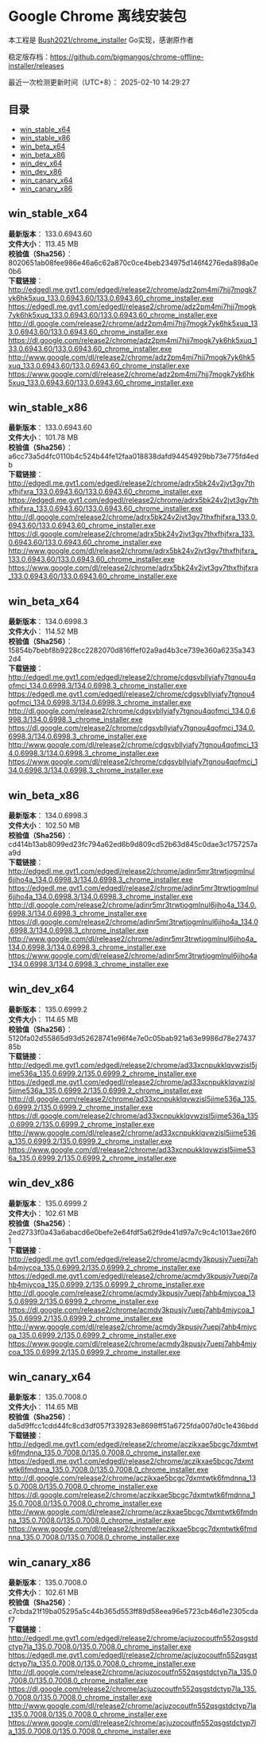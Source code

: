 # Google Chrome 离线安装包
本工程是 [Bush2021/chrome_installer](https://github.com/Bush2021/chrome_installer) Go实现，感谢原作者

稳定版存档：<https://github.com/bigmangos/chrome-offline-installer/releases>

最近一次检测更新时间（UTC+8）：
2025-02-10 14:29:27

## 目录
* [win_stable_x64](https://github.com/bigmangos/chrome-offline-installer?tab=readme-ov-file#win_stable_x64)
* [win_stable_x86](https://github.com/bigmangos/chrome-offline-installer?tab=readme-ov-file#win_stable_x86)
* [win_beta_x64](https://github.com/bigmangos/chrome-offline-installer?tab=readme-ov-file#win_beta_x64)
* [win_beta_x86](https://github.com/bigmangos/chrome-offline-installer?tab=readme-ov-file#win_beta_x86)
* [win_dev_x64](https://github.com/bigmangos/chrome-offline-installer?tab=readme-ov-file#win_dev_x64)
* [win_dev_x86](https://github.com/bigmangos/chrome-offline-installer?tab=readme-ov-file#win_dev_x86)
* [win_canary_x64](https://github.com/bigmangos/chrome-offline-installer?tab=readme-ov-file#win_canary_x64)
* [win_canary_x86](https://github.com/bigmangos/chrome-offline-installer?tab=readme-ov-file#win_canary_x86)

## win_stable_x64
**最新版本**： 133.0.6943.60  
**文件大小**： 113.45 MB  
**校验值（Sha256）**： 8020651ab08fee986e46a6c62a870c0ce4beb234975d146f4276eda898a0e0b6  
**下载链接**：
http://edgedl.me.gvt1.com/edgedl/release2/chrome/adz2pm4mi7hjj7mogk7yk6hk5xuq_133.0.6943.60/133.0.6943.60_chrome_installer.exe
https://edgedl.me.gvt1.com/edgedl/release2/chrome/adz2pm4mi7hjj7mogk7yk6hk5xuq_133.0.6943.60/133.0.6943.60_chrome_installer.exe
http://dl.google.com/release2/chrome/adz2pm4mi7hjj7mogk7yk6hk5xuq_133.0.6943.60/133.0.6943.60_chrome_installer.exe
https://dl.google.com/release2/chrome/adz2pm4mi7hjj7mogk7yk6hk5xuq_133.0.6943.60/133.0.6943.60_chrome_installer.exe
http://www.google.com/dl/release2/chrome/adz2pm4mi7hjj7mogk7yk6hk5xuq_133.0.6943.60/133.0.6943.60_chrome_installer.exe
https://www.google.com/dl/release2/chrome/adz2pm4mi7hjj7mogk7yk6hk5xuq_133.0.6943.60/133.0.6943.60_chrome_installer.exe
## win_stable_x86
**最新版本**： 133.0.6943.60  
**文件大小**： 101.78 MB  
**校验值（Sha256）**： a6cc73a5d4fc0110b4c524b44fe12faa018838dafd94454929bb73e775fd4edb  
**下载链接**：
http://edgedl.me.gvt1.com/edgedl/release2/chrome/adrx5bk24v2jvt3gv7thxfhjfxra_133.0.6943.60/133.0.6943.60_chrome_installer.exe
https://edgedl.me.gvt1.com/edgedl/release2/chrome/adrx5bk24v2jvt3gv7thxfhjfxra_133.0.6943.60/133.0.6943.60_chrome_installer.exe
http://dl.google.com/release2/chrome/adrx5bk24v2jvt3gv7thxfhjfxra_133.0.6943.60/133.0.6943.60_chrome_installer.exe
https://dl.google.com/release2/chrome/adrx5bk24v2jvt3gv7thxfhjfxra_133.0.6943.60/133.0.6943.60_chrome_installer.exe
http://www.google.com/dl/release2/chrome/adrx5bk24v2jvt3gv7thxfhjfxra_133.0.6943.60/133.0.6943.60_chrome_installer.exe
https://www.google.com/dl/release2/chrome/adrx5bk24v2jvt3gv7thxfhjfxra_133.0.6943.60/133.0.6943.60_chrome_installer.exe
## win_beta_x64
**最新版本**： 134.0.6998.3  
**文件大小**： 114.52 MB  
**校验值（Sha256）**： 15854b7bebf8b9228cc2282070d816ffef02a9ad4b3ce739e360a6235a3432d4  
**下载链接**：
http://edgedl.me.gvt1.com/edgedl/release2/chrome/cdgsvbllyiafy7tgnou4qofmci_134.0.6998.3/134.0.6998.3_chrome_installer.exe
https://edgedl.me.gvt1.com/edgedl/release2/chrome/cdgsvbllyiafy7tgnou4qofmci_134.0.6998.3/134.0.6998.3_chrome_installer.exe
http://dl.google.com/release2/chrome/cdgsvbllyiafy7tgnou4qofmci_134.0.6998.3/134.0.6998.3_chrome_installer.exe
https://dl.google.com/release2/chrome/cdgsvbllyiafy7tgnou4qofmci_134.0.6998.3/134.0.6998.3_chrome_installer.exe
http://www.google.com/dl/release2/chrome/cdgsvbllyiafy7tgnou4qofmci_134.0.6998.3/134.0.6998.3_chrome_installer.exe
https://www.google.com/dl/release2/chrome/cdgsvbllyiafy7tgnou4qofmci_134.0.6998.3/134.0.6998.3_chrome_installer.exe
## win_beta_x86
**最新版本**： 134.0.6998.3  
**文件大小**： 102.50 MB  
**校验值（Sha256）**： cd414b13ab8099ed23fc794a62ed6b9d809cd52b63d845c0dae3c1757257aa9d  
**下载链接**：
http://edgedl.me.gvt1.com/edgedl/release2/chrome/adinr5mr3trwtjogmlnul6jiho4a_134.0.6998.3/134.0.6998.3_chrome_installer.exe
https://edgedl.me.gvt1.com/edgedl/release2/chrome/adinr5mr3trwtjogmlnul6jiho4a_134.0.6998.3/134.0.6998.3_chrome_installer.exe
http://dl.google.com/release2/chrome/adinr5mr3trwtjogmlnul6jiho4a_134.0.6998.3/134.0.6998.3_chrome_installer.exe
https://dl.google.com/release2/chrome/adinr5mr3trwtjogmlnul6jiho4a_134.0.6998.3/134.0.6998.3_chrome_installer.exe
http://www.google.com/dl/release2/chrome/adinr5mr3trwtjogmlnul6jiho4a_134.0.6998.3/134.0.6998.3_chrome_installer.exe
https://www.google.com/dl/release2/chrome/adinr5mr3trwtjogmlnul6jiho4a_134.0.6998.3/134.0.6998.3_chrome_installer.exe
## win_dev_x64
**最新版本**： 135.0.6999.2  
**文件大小**： 114.65 MB  
**校验值（Sha256）**： 5120fa02d55865d93d52628741e96f4e7e0c05bab921a63e9986d78e2743785b  
**下载链接**：
http://edgedl.me.gvt1.com/edgedl/release2/chrome/ad33xcnpukklqvwzisl5jime536a_135.0.6999.2/135.0.6999.2_chrome_installer.exe
https://edgedl.me.gvt1.com/edgedl/release2/chrome/ad33xcnpukklqvwzisl5jime536a_135.0.6999.2/135.0.6999.2_chrome_installer.exe
http://dl.google.com/release2/chrome/ad33xcnpukklqvwzisl5jime536a_135.0.6999.2/135.0.6999.2_chrome_installer.exe
https://dl.google.com/release2/chrome/ad33xcnpukklqvwzisl5jime536a_135.0.6999.2/135.0.6999.2_chrome_installer.exe
http://www.google.com/dl/release2/chrome/ad33xcnpukklqvwzisl5jime536a_135.0.6999.2/135.0.6999.2_chrome_installer.exe
https://www.google.com/dl/release2/chrome/ad33xcnpukklqvwzisl5jime536a_135.0.6999.2/135.0.6999.2_chrome_installer.exe
## win_dev_x86
**最新版本**： 135.0.6999.2  
**文件大小**： 102.61 MB  
**校验值（Sha256）**： 2ed2733f0a43a6abacd6e0befe2e64fdf5a62f9de41d97a7c9c4c1013ae26f01  
**下载链接**：
http://edgedl.me.gvt1.com/edgedl/release2/chrome/acmdy3kpusjv7uepj7ahb4mjycoa_135.0.6999.2/135.0.6999.2_chrome_installer.exe
https://edgedl.me.gvt1.com/edgedl/release2/chrome/acmdy3kpusjv7uepj7ahb4mjycoa_135.0.6999.2/135.0.6999.2_chrome_installer.exe
http://dl.google.com/release2/chrome/acmdy3kpusjv7uepj7ahb4mjycoa_135.0.6999.2/135.0.6999.2_chrome_installer.exe
https://dl.google.com/release2/chrome/acmdy3kpusjv7uepj7ahb4mjycoa_135.0.6999.2/135.0.6999.2_chrome_installer.exe
http://www.google.com/dl/release2/chrome/acmdy3kpusjv7uepj7ahb4mjycoa_135.0.6999.2/135.0.6999.2_chrome_installer.exe
https://www.google.com/dl/release2/chrome/acmdy3kpusjv7uepj7ahb4mjycoa_135.0.6999.2/135.0.6999.2_chrome_installer.exe
## win_canary_x64
**最新版本**： 135.0.7008.0  
**文件大小**： 114.65 MB  
**校验值（Sha256）**： da5d9ffcc1cdd44fc8cd3df057f339283e8698ff51a6725fda007d0c1e436bdd  
**下载链接**：
http://edgedl.me.gvt1.com/edgedl/release2/chrome/aczikxae5bcgc7dxmtwtk6fmdnna_135.0.7008.0/135.0.7008.0_chrome_installer.exe
https://edgedl.me.gvt1.com/edgedl/release2/chrome/aczikxae5bcgc7dxmtwtk6fmdnna_135.0.7008.0/135.0.7008.0_chrome_installer.exe
http://dl.google.com/release2/chrome/aczikxae5bcgc7dxmtwtk6fmdnna_135.0.7008.0/135.0.7008.0_chrome_installer.exe
https://dl.google.com/release2/chrome/aczikxae5bcgc7dxmtwtk6fmdnna_135.0.7008.0/135.0.7008.0_chrome_installer.exe
http://www.google.com/dl/release2/chrome/aczikxae5bcgc7dxmtwtk6fmdnna_135.0.7008.0/135.0.7008.0_chrome_installer.exe
https://www.google.com/dl/release2/chrome/aczikxae5bcgc7dxmtwtk6fmdnna_135.0.7008.0/135.0.7008.0_chrome_installer.exe
## win_canary_x86
**最新版本**： 135.0.7008.0  
**文件大小**： 102.61 MB  
**校验值（Sha256）**： c7cbda21f19ba05295a5c44b365d553ff89d58eea96e5723cb46d1e2305cdaf7  
**下载链接**：
http://edgedl.me.gvt1.com/edgedl/release2/chrome/acjuzocoutfn552qsgstdctyp7la_135.0.7008.0/135.0.7008.0_chrome_installer.exe
https://edgedl.me.gvt1.com/edgedl/release2/chrome/acjuzocoutfn552qsgstdctyp7la_135.0.7008.0/135.0.7008.0_chrome_installer.exe
http://dl.google.com/release2/chrome/acjuzocoutfn552qsgstdctyp7la_135.0.7008.0/135.0.7008.0_chrome_installer.exe
https://dl.google.com/release2/chrome/acjuzocoutfn552qsgstdctyp7la_135.0.7008.0/135.0.7008.0_chrome_installer.exe
http://www.google.com/dl/release2/chrome/acjuzocoutfn552qsgstdctyp7la_135.0.7008.0/135.0.7008.0_chrome_installer.exe
https://www.google.com/dl/release2/chrome/acjuzocoutfn552qsgstdctyp7la_135.0.7008.0/135.0.7008.0_chrome_installer.exe
